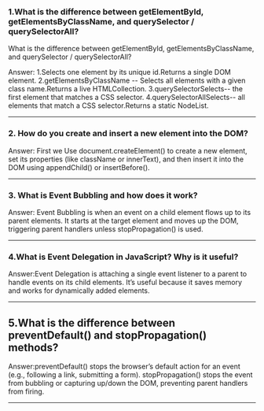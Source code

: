 
### 1.What is the difference between getElementById, getElementsByClassName, and querySelector / querySelectorAll?
What is the difference between getElementById, getElementsByClassName, and querySelector / querySelectorAll?

Answer:
1.Selects one element by its unique id.Returns a single DOM element. 
2.getElementsByClassName -- Selects all elements with a given class name.Returns a live HTMLCollection.
3.querySelectorSelects-- the first element that matches a CSS selector. 
4.querySelectorAllSelects-- all elements that match a CSS selector.Returns a static NodeList.

---

### 2. How do you create and insert a new element into the DOM?

Answer:
First we Use document.createElement() to create a new element, set its properties (like className or innerText), and then insert it into the DOM using appendChild() or insertBefore().

---

### 3. What is Event Bubbling and how does it work?
Answer:
Event Bubbling is when an event on a child element flows up to its parent elements.
It starts at the target element and moves up the DOM, triggering parent handlers unless stopPropagation() is used.

---

### 4.What is Event Delegation in JavaScript? Why is it useful?
Answer:Event Delegation is attaching a single event listener to a parent to handle events on its child elements.
It’s useful because it saves memory and works for dynamically added elements.


---

## 5.What is the difference between preventDefault() and stopPropagation() methods?

Answer:preventDefault() stops the browser’s default action for an event (e.g., following a link, submitting a form). stopPropagation() stops the event from bubbling or capturing up/down the DOM, preventing parent handlers from firing.

---

